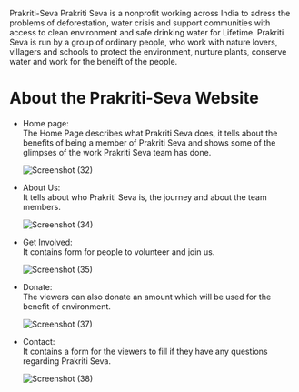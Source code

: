Prakriti-Seva
Prakriti Seva is a nonprofit working across India to adress the problems of deforestation, water crisis and support communities with access to clean environment and safe drinking water for Lifetime.
Prakriti Seva is run by a group of ordinary people, who work with nature lovers, villagers and schools to protect the environment, nurture plants, conserve water and work for the beneift of the people.

# About the Prakriti-Seva Website
- Home page:
  <br> 
  The Home Page describes what Prakriti Seva does, it tells about the benefits of being a member of Prakriti Seva and shows some of the glimpses of the work Prakriti   Seva team has done.
  
  ![Screenshot (32)](https://github.com/MridulJain25/Prakriti-Seva/assets/128053833/ececcbac-a4a8-4ea2-8965-a929902a5fa2)

- About Us:
  <br> 
  It tells about who Prakriti Seva is, the journey and about the team members.

  ![Screenshot (34)](https://github.com/MridulJain25/Prakriti-Seva/assets/128053833/d0d754b4-e9f6-4a39-bf3a-67f9a6c48f40)

- Get Involved:
  <br> 
  It contains form for people to volunteer and join us.
  
  ![Screenshot (35)](https://github.com/MridulJain25/Prakriti-Seva/assets/128053833/e4bfc24a-e8ad-45be-9841-b47a05df01df)

- Donate:
  <br>
  The viewers can also donate an amount which will be used for the benefit of environment.

  ![Screenshot (37)](https://github.com/MridulJain25/Prakriti-Seva/assets/128053833/37f35567-a3f9-4ad2-a11c-a7828164ac72)

- Contact:
  <br>
  It contains a form for the viewers to fill if they have any questions regarding Prakriti Seva.

  ![Screenshot (38)](https://github.com/MridulJain25/Prakriti-Seva/assets/128053833/0d8e2d02-107f-4326-810f-c30afd2914bb)

  



  
    
